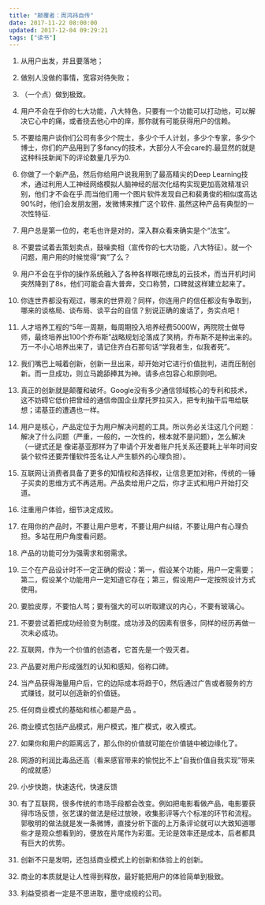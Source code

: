```yaml
---
title: "颠覆者：周鸿祎自传"
date: 2017-11-22 08:00:00
updated: 2017-12-04 09:29:21
tags: ["读书"]
---
```

1. 从用户出发，并且要落地；
2. 做别人没做的事情，宽容对待失败；
3. （一个点）做到极致。

1. 用户不会在乎你的七大功能，八大特色，只要有一个功能可以打动他，可以解决它心中的痛，或者挠去他心中的痒，那你就有可能获得用户的信赖。
2. 不要给用户谈你们公司有多少个院士，多少个千人计划，多少个专家，多少个博士，你们的产品用到了多fancy的技术，大部分人不会care的.最显然的就是这种科技新闻下的评论数量几乎为0.
3. 你做了一个新产品，然后你给用户说我用到了最高精尖的Deep Learning技术，通过利用人工神经网络模拟人脑神经的层次化结构实现更加高效精准识别，他们才不会在乎.而当他们用一个图片软件发现自己和裴勇俊的相似度高达90%时，他们会发朋友圈，发微博来推广这个软件. 虽然这种产品有典型的一次性特征.
4. 用户总是第一位的，老毛也许是对的，深入群众看来确实是个“法宝”。
5. 不要尝试着去策划卖点，鼓噪卖相（宣传你的七大功能，八大特征）。就一个问题，用户用的时候觉得“爽”了么？
6. 用户不会在乎你的操作系统融入了各种各样眼花缭乱的云技术，而当开机时间突然降到了8s，他们可能会喜大普奔，交口称赞，口碑就这样建立起来了。
7. 你连世界都没有观过，哪来的世界观？同样，你连用户的信任都没有争取到，哪来的谈格局、谈布局、谈平台的自信？别说正确的废话了，务实点吧！
8. 人才培养工程的“5年一周期，每周期投入培养经费5000W，两院院士做导师，最终培养出100个乔布斯”战略规划沦落成了笑柄，乔布斯不是种出来的。万一不小心培养出来了，请记住齐白石那句话“学我者生，似我者死”。
9. 我们嘴巴上喊着创新，创新一旦出来，却开始对它进行价值批判，进而压制创新。而一旦成功，则立马跪舔捧其为神。请多点包容心和原则吧。
10. 真正的创新就是颠覆和破坏。Google没有多少通信领域核心的专利和技术，这不妨碍它低价把曾经的通信帝国企业摩托罗拉买入，把专利抽干后甩给联想；诺基亚的遭遇也一样。
12. 用户是核心，产品定位于为用户解决问题的工具。所以务必关注这几个问题：解决了什么问题（严重，一般的，一次性的，根本就不是问题），怎么解决（一键式还是
像诺基亚那样为了申请个开发者账户托关系还要耗上半年时间安装个软件还要弄懂软件签名让人产生额外的心理负担）。
13. 互联网让消费者具备了更多的知情权和选择权，让信息更加对称，传统的一锤子买卖的思维方式不再适用。产品卖给用户之后，你才正式和用户开始打交道。 
14. 注重用户体验，细节决定成败。
15. 在用你的产品时，不要让用户思考，不要让用户纠结，不要让用户有心理负担。多站在用户角度看问题。
16. 产品的功能可分为强需求和弱需求。
17. 三个在产品设计时不一定正确的假设：第一，假设某个功能，用户一定需要；第二，假设某个功能用户一定知道它存在；第三，假设用户一定按照设计方式使用。
18. 要脸皮厚，不要怕人骂；要有强大的可以听取建议的内心，不要有玻璃心。
19. 不要尝试着把成功经验变为制度。成功涉及的因素有很多，同样的经历再做一次未必成功。
20. 互联网，作为一个价值的创造者，它首先是一个毁灭者。
21. 产品要对用户形成强烈的认知和感知，俗称口碑。
22. 当产品获得海量用户后，它的边际成本将趋于0，然后通过广告或者服务的方式赚钱，就可以创造新的价值链。
23. 任何商业模式的基础和核心都是产品 。
24. 商业模式包括产品模式，用户模式，推广模式，收入模式。
25. 如果你和用户的距离远了，那么你的价值就可能在价值链中被边缘化了。
26. 网游的利润比毒品还高（看来感官带来的愉悦比不上“自我价值自我实现”带来的成就感）
27. 小步快跑，快速迭代，快速反馈
28. 有了互联网，很多传统的市场手段都会改变。例如把电影看做产品，电影要获得市场反馈，张艺谋的做法是经过放映，收集影评等六个标准的环节和流程。郭敬明的做法就是发一条微博，直接分析下面的上万条评论就可以大致知道哪些才是观众想看到的，便放在片尾作为彩蛋。无论是效率还是成本，后者都具有巨大的优势。
29. 创新不只是发明，还包括商业模式上的创新和体验上的创新。
30. 商业的本质就是让人性得到释放，最好能把用户的体验简单到极致。
31. 利益受损者一定是不思进取，墨守成规的公司。
